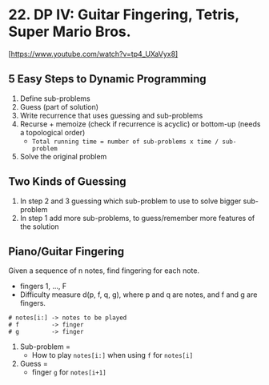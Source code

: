 # 22. DP IV: Guitar Fingering, Tetris, Super Mario Bros.

[https://www.youtube.com/watch?v=tp4_UXaVyx8]

## 5 Easy Steps to Dynamic Programming

1. Define sub-problems
2. Guess (part of solution)
3. Write recurrence that uses guessing and sub-problems
4. Recurse + memoize (check if recurrence is acyclic) or bottom-up (needs a topological order)
	* `Total running time = number of sub-problems x time / sub-problem`
5. Solve the original problem

## Two Kinds of Guessing

1. In step 2 and 3 guessing which sub-problem to use to solve bigger sub-problem
2. In step 1 add more sub-problems, to guess/remember more features of the solution

## Piano/Guitar Fingering

Given a sequence of n notes, find fingering for each note.

- fingers 1, ..., F
- Difficulty measure d(p, f, q, g), where p and q are notes, and f and g are fingers.

```
# notes[i:] -> notes to be played
# f         -> finger
# g         -> finger
```
1. Sub-problem =
	* How to play `notes[i:]` when using `f` for `notes[i]`
2. Guess =
	* finger `g` for `notes[i+1]`
